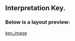 ## Interpretation Key.

### Below is a layout preview:

[key_image](https://raw.githubusercontent.com/lapig-ufg/chave-interpretacao-biomas/master/screenshots/screen-2.png)
